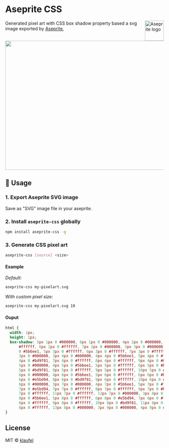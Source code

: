 # Aseprite CSS

<img src="https://user-images.githubusercontent.com/1427623/104043023-7d7d8d80-51db-11eb-9b13-bdfd0318af90.png" align="right" alt="Aseprite logo" width="60" height="64">

Generated pixel art with CSS box shadow property based a svg image exported by [Aseprite](https://www.aseprite.org/),

<p align="center">
  <img src="https://user-images.githubusercontent.com/1427623/104041446-5625c100-51d9-11eb-85e1-349feab1d787.gif" width="656" height="410">
</p>

## 🚀 Usage

### 1. Export Aseprite SVG image

Save as "SVG" image file in your aseprite.

### 2. Install `aseprite-css` globally

```sh
npm install aseprite-css -g
```

### 3. Generate CSS pixel art

```sh
aseprite-css [source] <size>
```

#### Example

_Default:_

```sh
aseprite-css my-pixelart.svg
```

_With custom pixel size:_

```sh
aseprite-css my-pixelart.svg 10
```

#### Ouput

```css
html {
  width: 1px;
  height: 1px;
  box-shadow: 5px 1px 0 #000000, 6px 1px 0 #000000, 4px 2px 0 #000000, 5px 2px 0
      #ffffff, 6px 2px 0 #ffffff, 7px 2px 0 #000000, 3px 3px 0 #000000, 4px 3px
      0 #5b6ee1, 5px 3px 0 #ffffff, 6px 3px 0 #ffffff, 7px 3px 0 #ffffff, 8px
      3px 0 #000000, 3px 4px 0 #000000, 4px 4px 0 #5b6ee1, 5px 4px 0 #ffffff, 6px
      4px 0 #bd9f81, 7px 4px 0 #ffffff, 8px 4px 0 #ffffff, 9px 4px 0 #000000, 3px
      5px 0 #000000, 4px 5px 0 #5b6ee1, 5px 5px 0 #ffffff, 6px 5px 0 #bd9f81, 7px
      5px 0 #bd9f81, 8px 5px 0 #ffffff, 9px 5px 0 #ffffff, 10px 5px 0 #000000, 3px
      6px 0 #000000, 4px 6px 0 #5b6ee1, 5px 6px 0 #ffffff, 6px 6px 0 #bd9f81, 7px
      6px 0 #e5bd94, 8px 6px 0 #bd9f81, 9px 6px 0 #ffffff, 10px 6px 0 #ffffff, 11px
      6px 0 #000000, 3px 7px 0 #000000, 4px 7px 0 #5b6ee1, 5px 7px 0 #ffffff, 6px
      7px 0 #e5bd94, 7px 7px 0 #ffffff, 8px 7px 0 #ffffff, 9px 7px 0 #bd9f81, 10px
      7px 0 #ffffff, 11px 7px 0 #ffffff, 12px 7px 0 #000000, 3px 8px 0 #000000, 4px
      8px 0 #5b6ee1, 5px 8px 0 #ffffff, 6px 8px 0 #e5bd94, 7px 8px 0 #ffffff, 8px
      8px 0 #ffffff, 9px 8px 0 #ffffff, 10px 8px 0 #bd9f81, 11px 8px 0 #ffffff, 12px
      8px 0 #ffffff, 13px 8px 0 #000000, 3px 9px 0 #000000, 4px 9px 0 #5b6ee1;
}
```

## License

MIT © [klaufel](https://github.com/klaufel)
